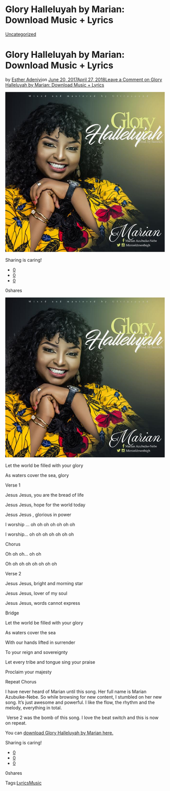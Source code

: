 # Glory Halleluyah by Marian: Download Music + Lyrics

[Uncategorized](https://estheradeniyi.com/category/uncategorized/)
# Glory Halleluyah by Marian: Download Music + Lyrics

by [Esther Adeniyi](https://estheradeniyi.com/author/esther-adeniyi/)on [June 20, 2017April 27, 2018](https://estheradeniyi.com/glory-halleluyah-by-marian-download/)[Leave a Comment on Glory Halleluyah by Marian: Download Music + Lyrics](https://estheradeniyi.com/glory-halleluyah-by-marian-download/#respond)

![](images/Marian_GloryHallelujah.jpg)

Sharing is caring!

- [0](https://www.facebook.com/sharer/sharer.php?u=https%3A%2F%2Festheradeniyi.com%2Fglory-halleluyah-by-marian-download%2F&amp;t=Glory%20Halleluyah%20by%20Marian%3A%20Download%20Music%20%2B%20Lyrics)
- [0](https://twitter.com/intent/tweet?text=Glory%20Halleluyah%20by%20Marian%3A%20Download%20Music%20%2B%20Lyrics&amp;url=https%3A%2F%2Festheradeniyi.com%2Fglory-halleluyah-by-marian-download%2F)
- [0](#)

0shares

[![](images/Marian_GloryHallelujah.jpg)](images/Marian_GloryHallelujah.jpg)

 Let the world be filled with your glory

 As waters cover the sea, glory

 Verse 1

 Jesus Jesus, you are the bread of life

 Jesus Jesus, hope for the world today

 Jesus Jesus , glorious in power

 I worship &#x2026; oh oh oh oh oh oh oh

 I worship&#x2026; oh oh oh oh oh oh oh

 Chorus

 Oh oh oh&#x2026; oh oh

 Oh oh oh oh oh oh oh oh

 Verse 2

 Jesus Jesus, bright and morning star

 Jesus Jesus, lover of my soul

 Jesus Jesus, words cannot express

 Bridge

 Let the world be filled with your glory

 As waters cover the sea

 With our hands lifted in surrender

 To your reign and sovereignty

 Let every tribe and tongue sing your praise

 Proclaim your majesty

 Repeat Chorus

 I have never heard of Marian until this song. Her full name is Marian Azubuike-Nebe. So while browsing for new content, I stumbled on her new song. It&#x2019;s just awesome and powerful. I like the flow, the rhythm and the melody, everything in total.&#xA0;

 &#xA0;Verse 2 was the bomb of this song. I love the beat switch and this is now on repeat.&#xA0;

 You can [download Glory Halleluyah by Marian here.](http://www.gospelvibes.com.ng/2017/04/download-music-marian-glory-hallelujah.html)

Sharing is caring!

- [0](https://www.facebook.com/sharer/sharer.php?u=https%3A%2F%2Festheradeniyi.com%2Fglory-halleluyah-by-marian-download%2F&amp;t=Glory%20Halleluyah%20by%20Marian%3A%20Download%20Music%20%2B%20Lyrics)
- [0](https://twitter.com/intent/tweet?text=Glory%20Halleluyah%20by%20Marian%3A%20Download%20Music%20%2B%20Lyrics&amp;url=https%3A%2F%2Festheradeniyi.com%2Fglory-halleluyah-by-marian-download%2F)
- [0](#)

0shares

Tags:[Lyrics](https://estheradeniyi.com/tag/lyrics/)[Music](https://estheradeniyi.com/tag/music/)